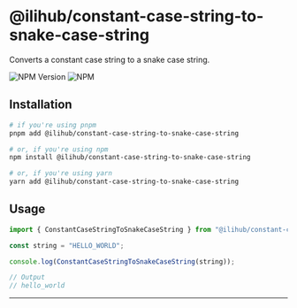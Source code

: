 # @ilihub/constant-case-string-to-snake-case-string

Converts a constant case string to a snake case string.

![NPM Version](https://img.shields.io/npm/v/%40ilihub%2Fconstant-case-string-to-snake-case-string?color=33cd56&logo=npm)
![NPM](https://img.shields.io/npm/l/%40ilihub%2Fconstant-case-string-to-snake-case-string)

## Installation

```bash
# if you're using pnpm
pnpm add @ilihub/constant-case-string-to-snake-case-string

# or, if you're using npm
npm install @ilihub/constant-case-string-to-snake-case-string

# or, if you're using yarn
yarn add @ilihub/constant-case-string-to-snake-case-string
```

## Usage

```javascript
import { ConstantCaseStringToSnakeCaseString } from "@ilihub/constant-case-string-to-snake-case-string";

const string = "HELLO_WORLD";

console.log(ConstantCaseStringToSnakeCaseString(string));

// Output
// hello_world
```

---
